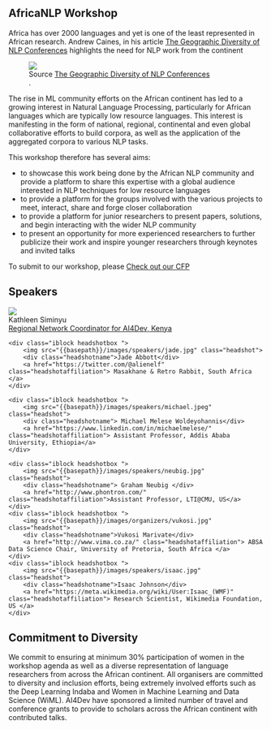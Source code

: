 ## AfricaNLP Workshop

Africa has over 2000 languages and yet is one of the least represented in African research. Andrew Caines, in his article <a href="http://www.marekrei.com/blog/geographic-diversity-of-nlp-conferences/">The Geographic Diversity of NLP Conferences</a> highlights the need for NLP work from the continent

<figure>
<img class="map" src="{{basepath}}/images/map.png" >
<figcaption>
Source <a href="http://www.marekrei.com/blog/geographic-diversity-of-nlp-conferences/">The Geographic Diversity of NLP Conferences</a>
</figcaption>.
</figure>

The rise in ML community efforts on the African continent has led to a growing interest in Natural Language Processing, particularly for African languages which are typically low resource languages. This interest is manifesting in the form of national, regional, continental and even global collaborative efforts to build corpora, as well as the application of the aggregated corpora to various NLP tasks.

This workshop therefore has several aims:
- to showcase this work being done by the African NLP community and provide a platform to share this expertise with a global audience interested in NLP techniques for low resource languages
- to provide a platform for the groups involved with the various projects to meet, interact, share and forge closer collaboration 
- to provide a platform for junior researchers to present papers, solutions, and begin interacting with the wider NLP community
- to present an opportunity for more experienced researchers to further publicize their work and inspire younger researchers through keynotes and invited talks

To submit to our workshop, please [Check out our CFP](cfp.md)



## Speakers

<div>
    <div class="iblock headshotbox "> 
        <img src="{{basepath}}/images/organizers/kathleen.jpg" class="headshot">
        <div class="headshotname">Kathleen Siminyu</div>
        <a href="https://www.linkedin.com/in/kathleen-siminyu-7356b810/" class="headshotaffiliation">Regional Network Coordinator for AI4Dev, Kenya </a>
    </div>

    <div class="iblock headshotbox "> 
        <img src="{{basepath}}/images/speakers/jade.jpg" class="headshot">
        <div class="headshotname">Jade Abbott</div>
        <a href="https://twitter.com/@alienelf" class="headshotaffiliation"> Masakhane & Retro Rabbit, South Africa </a>
    </div>

    <div class="iblock headshotbox "> 
        <img src="{{basepath}}/images/speakers/michael.jpeg" class="headshot">
        <div class="headshotname"> Michael Melese Woldeyohannis</div>
        <a href="https://www.linkedin.com/in/michaelmelese/" class="headshotaffiliation"> Assistant Professor, Addis Ababa University, Ethiopia</a>
    </div>

    <div class="iblock headshotbox "> 
        <img src="{{basepath}}/images/speakers/neubig.jpg" class="headshot">
        <div class="headshotname"> Graham Neubig </div>
        <a href="http://www.phontron.com/" class="headshotaffiliation">Assistant Professor, LTI@CMU, US</a>
    </div>
    <div class="iblock headshotbox "> 
        <img src="{{basepath}}/images/organizers/vukosi.jpg" class="headshot">
        <div class="headshotname">Vukosi Marivate</div>
        <a href="http://www.vima.co.za/" class="headshotaffiliation"> ABSA Data Science Chair, University of Pretoria, South Africa </a>
    </div>
    <div class="iblock headshotbox "> 
        <img src="{{basepath}}/images/speakers/isaac.jpg" class="headshot">
        <div class="headshotname">Isaac Johnson</div>
        <a href="https://meta.wikimedia.org/wiki/User:Isaac_(WMF)" class="headshotaffiliation"> Research Scientist, Wikimedia Foundation, US </a>
    </div>

</div>


## Commitment to Diversity

We commit to ensuring at minimum 30% participation of women in the workshop agenda as well as a diverse representation of language researchers from across the African continent. All organisers are committed to diversity and inclusion efforts, being extremely involved efforts such as the Deep Learning Indaba and Women in Machine Learning and Data Science (WiML). AI4Dev have sponsored a limited number of travel and conference grants to provide to scholars across the African continent with contributed talks. 